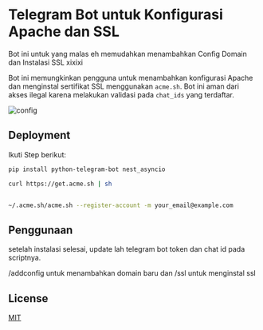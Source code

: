 # Telegram Bot untuk Konfigurasi Apache dan SSL

Bot ini untuk yang malas eh memudahkan menambahkan Config Domain dan Instalasi SSL xixixi

Bot ini memungkinkan pengguna untuk menambahkan konfigurasi Apache dan menginstal sertifikat SSL menggunakan `acme.sh`. Bot ini aman dari akses ilegal karena melakukan validasi pada `chat_ids` yang terdaftar.


![config](https://github.com/user-attachments/assets/20d36e3e-c313-4543-84cb-543fbf9171b4)



## Deployment

Ikuti Step berikut:


```bash
pip install python-telegram-bot nest_asyncio

```
```bash
curl https://get.acme.sh | sh

```
```bash

~/.acme.sh/acme.sh --register-account -m your_email@example.com


```

## Penggunaan
setelah instalasi selesai, update lah telegram bot token dan chat id pada scriptnya.

/addconfig <domain> untuk menambahkan domain baru
dan
/ssl <domain> untuk menginstal ssl


## License

[MIT](https://choosealicense.com/licenses/mit/)
